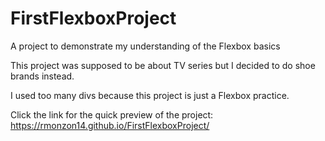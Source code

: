 # FirstFlexboxProject
A project to demonstrate my understanding of the Flexbox basics

This project was supposed to be about TV series but I decided to do shoe brands instead.

I used too many divs because this project is just a Flexbox practice. 

Click the link for the quick preview of the project: https://rmonzon14.github.io/FirstFlexboxProject/
